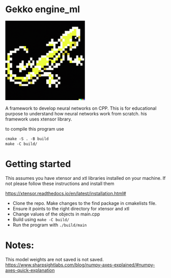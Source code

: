 # Gekko engine_ml

<img src="logo_gekko.png" width="250">


A framework to develop neural networks on CPP. 
This is for educational purpose to understand how neural networks work from scratch. 
his framework uses xtensor library.


to compile this program use

    cmake -S . -B build
    make -C build/

# Getting started
This assumes you have xtensor and xtl libraries installed on your machine.
If not please follow these instructions and install them

https://xtensor.readthedocs.io/en/latest/installation.html#

* Clone the repo. Make changes to the find package in cmakelists file.
* Ensure it points to the right directory for xtensor and xtl
* Change values of the objects in main.cpp
* Build using ```make -C build/ ```
* Run the program with ```./build/main ```


# Notes:
This model weights are not saved is not saved.
https://www.sharpsightlabs.com/blog/numpy-axes-explained/#numpy-axes-quick-explanation



